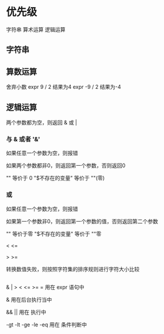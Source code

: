 
# 优先级
字符串  算术运算    逻辑运算

## 字符串


## 算数运算
舍弃小数
expr 9 / 2  结果为4
expr -9 / 2 结果为-4

## 逻辑运算
两个参数都为空，则返回 & 或 |

### 与 \& 或者 '&'

如果任意一个参数为空，则报错

如果两个参数都非0，则返回第一个参数，否则返回0

"" 等价于 0
"$不存在的变量" 等价于 ""(零)



### 或
如果任意一个参数为空，则报错

如果第一个参数非0，则返回第一个参数的值，否则返回第二个参数

"" 等价于零
"$不存在的变量" 等价于 ""零


\<
\<=

\>
\>=

转换数值失败，则按照字符集的排序规则进行字符大小比较






## 
\& \| \> \< \<= \>= = 用在 expr 语句中

& 用在后台执行当中

&& || 用在 执行中

-gt -lt -ge -le -eq 用在 条件判断中




